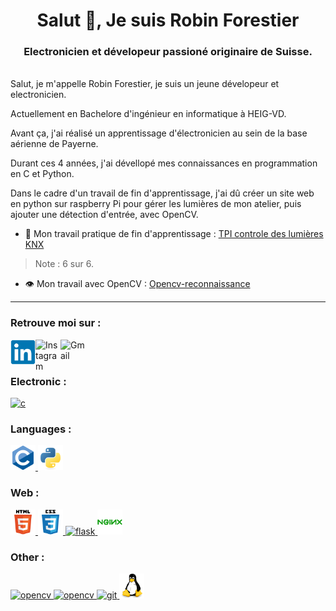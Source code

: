<h1 align="center">Salut 👋, Je suis Robin Forestier</h1>
                   
<h3 align="center">Electronicien et dévelopeur passioné originaire de Suisse.</h3>

</br>
Salut, je m'appelle Robin Forestier, je suis un jeune dévelopeur et electronicien.

Actuellement en Bachelore d'ingénieur en informatique à HEIG-VD.

Avant ça, j'ai réalisé un apprentissage d'électronicien au sein de la base aérienne de Payerne.

Durant ces 4 années, j'ai dévellopé mes connaissances en programmation en C et Python.

Dans le cadre d'un travail de fin d'apprentissage, j'ai dû créer un site web en python sur raspberry Pi 
pour gérer les lumières de mon atelier, puis ajouter une détection d'entrée, avec OpenCV.

- 🔭 Mon travail pratique de fin d'apprentissage : [TPI controle des lumières KNX](https://github.com/Forestierr/TPI-Controle-lumieres-knx)
> Note : 6 sur 6.

- 👁️ Mon travail avec OpenCV : [Opencv-reconnaissance](https://github.com/Forestierr/Opencv-reconnaissance)

___

<h3 align="left">Retrouve moi sur :</h3>
<p align="center">
  <a href="https://linkedin.com/in/robin-forestier-8085a8230" target="blank">
    <img align="left" alt="LinkdeIN" width="40" src="https://raw.githubusercontent.com/devicons/devicon/master/icons/linkedin/linkedin-original.svg" />
  </a>
  <p>                    </p>
  <a href="https://instagram.com/rob1forest" target="blank">
    <img align="left" alt="Instagram" width="40" src="https://cdn.jsdelivr.net/npm/simple-icons@v3/icons/instagram.svg" />
  </a>
  <p>                    </p>
  <a target="_blank" href="mailto:robinforestier1407@gmail.com">
    <img align="left" alt="Gmail" width="40" src="https://cdn.jsdelivr.net/npm/simple-icons@v3/icons/gmail.svg" />  
  </a>  
</p>

</br>
</br>


<h3 align="left"> Electronic :</h3>
<p align="left"> 

  <a href="https://www.kicad.org" target="_blank" rel="noreferrer"> 
    <img src="https://avatars.githubusercontent.com/u/3374914?s=200&v=4" alt="c" width="40" height="40"/> 
  </a>
  
</p>


<h3 align="left">Languages :</h3>
<p align="left"> 
  <a href="https://www.cprogramming.com/" target="_blank" rel="noreferrer"> 
    <img src="https://raw.githubusercontent.com/devicons/devicon/master/icons/c/c-original.svg" alt="c" width="40" height="40"/> 
  </a> 
  <a href="https://www.python.org" target="_blank" rel="noreferrer"> 
    <img src="https://raw.githubusercontent.com/devicons/devicon/master/icons/python/python-original.svg" alt="python" width="40" height="40"/> 
  </a>
</p>
  
  
<h3 align="left">Web :</h3>
<p align="left">
  
  <a href="https://www.w3.org/html/" target="_blank" rel="noreferrer"> 
    <img src="https://raw.githubusercontent.com/devicons/devicon/master/icons/html5/html5-original-wordmark.svg" alt="html5" width="40" height="40"/> 
  </a>
  <a href="https://www.w3schools.com/css/" target="_blank" rel="noreferrer"> 
    <img src="https://raw.githubusercontent.com/devicons/devicon/master/icons/css3/css3-original-wordmark.svg" alt="css3" width="40" height="40"/> 
  </a> 
  <a href="https://flask.palletsprojects.com/" target="_blank" rel="noreferrer"> 
    <img src="https://www.vectorlogo.zone/logos/pocoo_flask/pocoo_flask-icon.svg" alt="flask" width="40" height="40"/> 
  </a> 
  <a href="https://www.nginx.com" target="_blank" rel="noreferrer"> 
    <img src="https://raw.githubusercontent.com/devicons/devicon/master/icons/nginx/nginx-original.svg" alt="nginx" width="40" height="40"/> 
  </a> 
</p>
 
 
<h3 align="left">Other :</h3>
<p align="left">

  <a href="https://opencv.org/" target="_blank" rel="noreferrer">
    <img src="https://www.vectorlogo.zone/logos/opencv/opencv-icon.svg" alt="opencv" width="40" height="40"/> 
  </a> 

  <a href="https://numpy.org/" target="_blank" rel="noreferrer">
    <img src="https://cdn.jsdelivr.net/gh/devicons/devicon/icons/numpy/numpy-original.svg" alt="opencv" width="40" height="40"/> 
  </a> 

  <a href="https://git-scm.com/" target="_blank" rel="noreferrer"> 
    <img src="https://www.vectorlogo.zone/logos/git-scm/git-scm-icon.svg" alt="git" width="40" height="40"/> 
  </a> 

  <a href="https://www.linux.org/" target="_blank" rel="noreferrer"> 
    <img src="https://raw.githubusercontent.com/devicons/devicon/master/icons/linux/linux-original.svg" alt="linux" width="40" height="40"/> 
  </a> 

</p>
